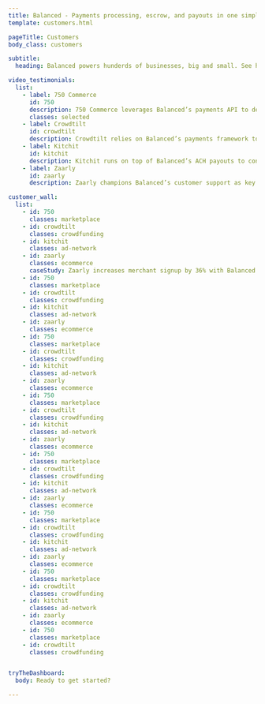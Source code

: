 ```yaml
---
title: Balanced - Payments processing, escrow, and payouts in one simple API | Customers
template: customers.html

pageTitle: Customers
body_class: customers

subtitle:
  heading: Balanced powers hunderds of businesses, big and small. See how some of the fastest growing companies are using Balanced to deliever an amazing payments experience.

video_testimonials:
  list:
    - label: 750 Commerce
      id: 750
      description: 750 Commerce leverages Balanced’s payments API to deliver a great processing experience for wineries.
      classes: selected
    - label: Crowdtilt
      id: crowdtilt
      description: Crowdtilt relies on Balanced’s payments framework to scale their crowdfunding platform.
    - label: Kitchit
      id: kitchit
      description: Kitchit runs on top of Balanced’s ACH payouts to connect chefs to consumers.
    - label: Zaarly
      id: zaarly
      description: Zaarly champions Balanced’s customer support as key to running a marketplace for service providers.

customer_wall:
  list:
    - id: 750
      classes: marketplace
    - id: crowdtilt
      classes: crowdfunding
    - id: kitchit
      classes: ad-network
    - id: zaarly
      classes: ecommerce
      caseStudy: Zaarly increases merchant signup by 36% with Balanced's instant settlement
    - id: 750
      classes: marketplace
    - id: crowdtilt
      classes: crowdfunding
    - id: kitchit
      classes: ad-network
    - id: zaarly
      classes: ecommerce
    - id: 750
      classes: marketplace
    - id: crowdtilt
      classes: crowdfunding
    - id: kitchit
      classes: ad-network
    - id: zaarly
      classes: ecommerce
    - id: 750
      classes: marketplace
    - id: crowdtilt
      classes: crowdfunding
    - id: kitchit
      classes: ad-network
    - id: zaarly
      classes: ecommerce
    - id: 750
      classes: marketplace
    - id: crowdtilt
      classes: crowdfunding
    - id: kitchit
      classes: ad-network
    - id: zaarly
      classes: ecommerce
    - id: 750
      classes: marketplace
    - id: crowdtilt
      classes: crowdfunding
    - id: kitchit
      classes: ad-network
    - id: zaarly
      classes: ecommerce
    - id: 750
      classes: marketplace
    - id: crowdtilt
      classes: crowdfunding
    - id: kitchit
      classes: ad-network
    - id: zaarly
      classes: ecommerce
    - id: 750
      classes: marketplace
    - id: crowdtilt
      classes: crowdfunding


tryTheDashboard:
  body: Ready to get started?

---
```

